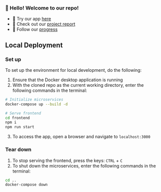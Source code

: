 ### 👋 Hello! Welcome to our repo!

- 🎉 Try our app [here](https://frontend-pzsuad4zva-as.a.run.app/login)
- 📝 Check out our [project report](https://cs3219-ay2223s1.github.io/cs3219-project-ay2223s1-g22/)
- 👀 Follow our [progress](https://github.com/orgs/CS3219-AY2223S1/projects/18/views/4?sortedBy%5Bdirection%5D=asc&sortedBy%5BcolumnId%5D=14488831&visibleFields=%5B14488831%2C%22Title%22%2C%22Assignees%22%2C%22Status%22%5D)

## Local Deployment

### Set up

To set up the environment for local development, do the following:

1. Ensure that the Docker desktop application is running
2. With the cloned repo as the current working directory, enter the following commands in the terminal:

```bash
# Initialize microservices
docker-compose up --build -d

# Serve frontend
cd frontend
npm i
npm run start
```

3. To access the app, open a browser and navigate to `localhost:3000`

### Tear down

1. To stop serving the frontend, press the keys: `CTRL` + `C`
2. To shut down the microservices, enter the following commands in the terminal:

```bash
cd ..
docker-compose down
```
